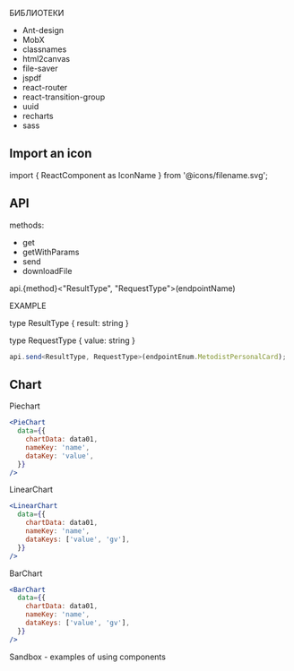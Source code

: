 БИБЛИОТЕКИ

- Ant-design
- MobX
- classnames
- html2canvas
- file-saver
- jspdf
- react-router
- react-transition-group
- uuid
- recharts
- sass

## Import an icon

import { ReactComponent as IconName } from '@icons/filename.svg';

## API

methods:

- get
- getWithParams
- send
- downloadFile

api.{method}<"ResultType", "RequestType">(endpointName)

EXAMPLE

type ResultType {
result: string
}

type RequestType {
value: string
}

```ts
api.send<ResultType, RequestType>(endpointEnum.MetodistPersonalCard);
```

## Chart

Piechart

```jsx
<PieChart
  data={{
    chartData: data01,
    nameKey: 'name',
    dataKey: 'value',
  }}
/>
```

LinearChart

```jsx
<LinearChart
  data={{
    chartData: data01,
    nameKey: 'name',
    dataKeys: ['value', 'gv'],
  }}
/>
```

BarChart

```jsx
<BarChart
  data={{
    chartData: data01,
    nameKey: 'name',
    dataKeys: ['value', 'gv'],
  }}
/>
```

Sandbox - examples of using components
